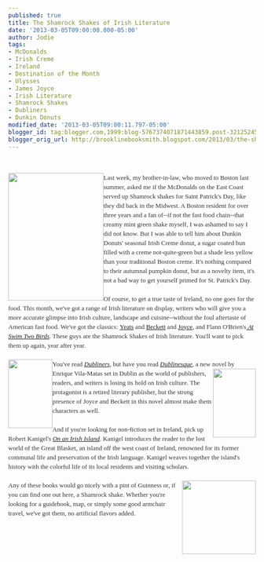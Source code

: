 ```yaml
---
published: true
title: The Shamrock Shakes of Irish Literature
date: '2013-03-05T09:00:00.000-05:00'
author: Jodie
tags:
- McDonalds
- Irish Creme
- Ireland
- Destination of the Month
- Ulysses
- James Joyce
- Irish Literature
- Shamrock Shakes
- Dubliners
- Dunkin Donuts
modified_date: '2013-03-05T09:00:11.797-05:00'
blogger_id: tag:blogger.com,1999:blog-5767374071871443859.post-3212524541444680266
blogger_orig_url: http://brooklinebooksmith.blogspot.com/2013/03/the-shamrock-shakes-of-irish-literature.html
---
```


<br /><div style="color: #333333; font-family: Georgia, 'Times New Roman', 'Bitstream Charter', Times, serif; font-size: 13px; line-height: 19px;"><a data-mce-href="http://globecornerbookstore.com/blogs/wp-content/uploads/2013/03/images-1.jpg" href="http://globecornerbookstore.com/blogs/wp-content/uploads/2013/03/images-1.jpg"><img alt="" class="alignleft size-full wp-image-8933" data-mce-src="http://globecornerbookstore.com/blogs/wp-content/uploads/2013/03/images-1.jpg" height="260" src="http://globecornerbookstore.com/blogs/wp-content/uploads/2013/03/images-1.jpg" style="border: 0px; cursor: default; float: left;" title="images (1)" width="194" /></a>Last week, my brother-in-law, who moved to Boston last summer, asked me if the McDonalds on the East Coast served up Shamrock shakes for Saint Patrick's Day, like they did back in the Midwest. A Boston resident for over three years and a fan of--if not the fast food chain--that creamy mint green shake myself, I was ashamed to say I did not know. But I was able to tell him about Dunkin Donuts' seasonal Irish Creme donut, a sugar coated bun filled with a creme not-quite-green but a shade less yellow than your traditional Boston creme. It's nothing compared to their autumnal pumpkin donut, but as a novelty item, it's not a bad way to get yourself primed for St. Patrick's Day.</div><div style="color: #333333; font-family: Georgia, 'Times New Roman', 'Bitstream Charter', Times, serif; font-size: 13px; line-height: 19px;"><br /></div><div style="color: #333333; font-family: Georgia, 'Times New Roman', 'Bitstream Charter', Times, serif; font-size: 13px; line-height: 19px;">Of course, to get a true taste of Ireland, no one goes for the food. This month, we've got a range of Irish literature on display, writers who will give you a more accurate glimpse into Irish culture, landscape and cuisine--without the foul aftertaste of American fast food. We've got the classics:&nbsp;<a data-mce-href="http://www.brooklinebooksmith-shop.com/book/9780684807317" href="http://www.brooklinebooksmith-shop.com/book/9780684807317">Yeats</a>&nbsp;and&nbsp;<a data-mce-href="http://www.brooklinebooksmith-shop.com/book/9781408157305" href="http://www.brooklinebooksmith-shop.com/book/9781408157305">Beckett</a>&nbsp;and&nbsp;<a data-mce-href="http://www.brooklinebooksmith-shop.com/book/9780679722762" href="http://www.brooklinebooksmith-shop.com/book/9780679722762">Joyce</a>, and Flann O'Brien's<a data-mce-href="http://www.brooklinebooksmith-shop.com/book/9781564781819" href="http://www.brooklinebooksmith-shop.com/book/9781564781819"><em>&nbsp;At Swim Two Birds</em></a>. These guys are the Shamrock Shakes of Irish literature. You'll want to pick them up again, year after year.</div><div style="color: #333333; font-family: Georgia, 'Times New Roman', 'Bitstream Charter', Times, serif; font-size: 13px; line-height: 19px;"><br /></div><div style="color: #333333; font-family: Georgia, 'Times New Roman', 'Bitstream Charter', Times, serif; font-size: 13px; line-height: 19px;"><a data-mce-href="http://globecornerbookstore.com/blogs/wp-content/uploads/2013/03/FC9780812983012.jpg" href="http://globecornerbookstore.com/blogs/wp-content/uploads/2013/03/FC9780812983012.jpg"><img alt="" class="alignleft size-full wp-image-8934" data-mce-src="http://globecornerbookstore.com/blogs/wp-content/uploads/2013/03/FC9780812983012.jpg" height="140" src="http://globecornerbookstore.com/blogs/wp-content/uploads/2013/03/FC9780812983012.jpg" style="border: 0px; cursor: default; float: left;" title="FC9780812983012" width="90" /></a>You've read&nbsp;<em><a data-mce-href="http://www.brooklinebooksmith-shop.com/book/9780812983012" href="http://www.brooklinebooksmith-shop.com/book/9780812983012">Dubliners</a>,</em>&nbsp;but have you read&nbsp;<a data-mce-href="http://www.brooklinebooksmith-shop.com/book/9780811219617" href="http://www.brooklinebooksmith-shop.com/book/9780811219617"><em>Dublinesque</em></a>, a new novel by Enrique Vila-<a data-mce-href="http://globecornerbookstore.com/blogs/wp-content/uploads/2013/03/FC9780811219617.jpg" href="http://globecornerbookstore.com/blogs/wp-content/uploads/2013/03/FC9780811219617.jpg"><img alt="" class="alignright size-full wp-image-8935" data-mce-src="http://globecornerbookstore.com/blogs/wp-content/uploads/2013/03/FC9780811219617.jpg" height="140" src="http://globecornerbookstore.com/blogs/wp-content/uploads/2013/03/FC9780811219617.jpg" style="border: 0px; cursor: default; float: right;" title="FC9780811219617" width="87" /></a>Matas set in Dublin as the world of publishers, readers, and writers is losing its hold on Irish culture. The protagonist is a retired literary publisher, but the strong presence of Joyce and Beckett in this novel almost make them characters as well.</div><div style="color: #333333; font-family: Georgia, 'Times New Roman', 'Bitstream Charter', Times, serif; font-size: 13px; line-height: 19px;"><br /></div><div style="color: #333333; font-family: Georgia, 'Times New Roman', 'Bitstream Charter', Times, serif; font-size: 13px; line-height: 19px;">And if you're looking for non-fiction set in Ireland, pick up Robert Kanigel's&nbsp;<a data-mce-href="http://www.brooklinebooksmith-shop.com/book/9780307389879" href="http://www.brooklinebooksmith-shop.com/book/9780307389879"><em>On an Irish Island</em></a>. Kanigel introduces the reader to the lost world of the Great Blasket, an island off the west coast of Ireland, renowned for its former communal life and preservation of the Irish language. Kanigel weaves together the island's history with the colorful life of its local residents and visiting&nbsp;scholars.</div><div style="color: #333333; font-family: Georgia, 'Times New Roman', 'Bitstream Charter', Times, serif; font-size: 13px; line-height: 19px;"><br /><a data-mce-href="http://globecornerbookstore.com/blogs/wp-content/uploads/2013/03/shamrock-big.jpg" href="http://globecornerbookstore.com/blogs/wp-content/uploads/2013/03/shamrock-big.jpg"><img alt="" class="alignright size-thumbnail wp-image-8944" data-mce-src="http://globecornerbookstore.com/blogs/wp-content/uploads/2013/03/shamrock-big-150x150.jpg" height="150" src="http://globecornerbookstore.com/blogs/wp-content/uploads/2013/03/shamrock-big-150x150.jpg" style="border: 0px; cursor: default; float: right;" title="shamrock-big" width="150" /></a></div><div style="color: #333333; font-family: Georgia, 'Times New Roman', 'Bitstream Charter', Times, serif; font-size: 13px; line-height: 19px;">Any of these books would go nicely with a pint of Guinness or, if you can find one out here, a Shamrock shake. Whether you're looking for a guidebook, map, or simply some good armchair travel, we've got them, no artificial flavors added.</div>